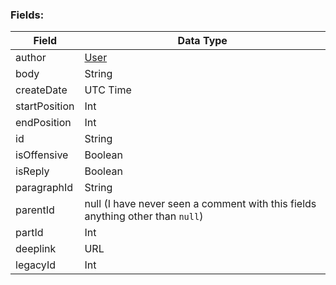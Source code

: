 ### Fields:

| Field | Data Type |
|-|-|
| author | [User](./User.md) |
| body | String |
| createDate | UTC Time |
| startPosition | Int |
| endPosition | Int |
| id | String |
| isOffensive | Boolean |
| isReply | Boolean |
| paragraphId | String |
| parentId | null (I have never seen a comment with this fields anything other than `null`) |
| partId | Int |
| deeplink | URL |
| legacyId | Int |
